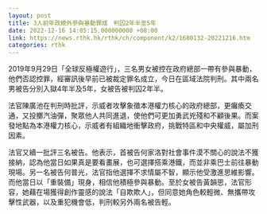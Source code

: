 ```yaml
---
layout: post
title: 3人前年政總外參與暴動罪成　判囚2年半至5年
date: 2022-12-16 14:05:15.000000000 +08:00
link: https://news.rthk.hk/rthk/ch/component/k2/1680132-20221216.htm
categories: rthk
---
```


2019年9月29日「全球反極權遊行」，三名男女被控在政府總部一帶有參與暴動，他們否認控罪，經審訊後早前已被裁定罪名成立，今日在區域法院判刑。其中兩名男被告分別入獄4年半及5年，女被告被判囚2年半。

法官陳廣池在判刑時批評，示威者攻擊象徵本港權力核心的政府總部，更癱瘓交通，又投擲汽油彈，聚眾他人共同進退，使他們可更加勇武兇殘和不顧後果。而案發地點為本港權力核心，示威者有組織地衝擊政府，挑戰特區和中央權威，屬加刑因素。

法官又續一批評三名被告。他表示，首被告何家洛對社會事件漠不關心的說法不獲接納，認為他當日如果真是要看畫展，也可選擇搭乘港鐵，而並非乘巴士前往暴動現場。另一名被告何普光，法官指他選擇不求情屬不智，顯示他受激進思維影響。而他當日以「重裝備」現身，相信他積極參與暴動。至於女被告黃韻思，法官形容，她藉在場獲得創作靈感的說法「自欺欺人」，但同意她角色較輕微、無攜帶攻擊性武器，以及重犯機會低，判刑較另外兩名被告輕。
